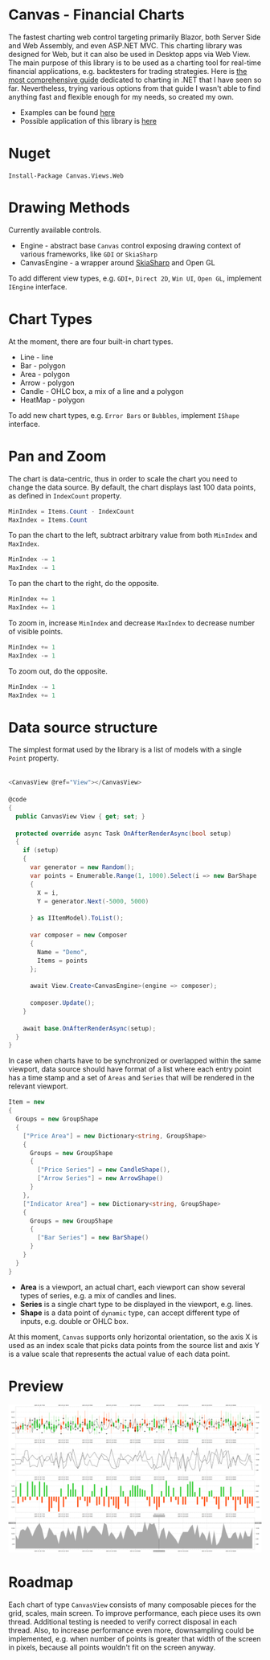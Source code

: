 # Canvas - Financial Charts

The fastest charting web control targeting primarily Blazor, both Server Side and Web Assembly, and even ASP.NET MVC. 
This charting library was designed for Web, but it can also be used in Desktop apps via Web View. 
The main purpose of this library is to be used as a charting tool for real-time financial applications, e.g. backtesters for trading strategies. 
Here is [the most comprehensive guide](https://github.com/swharden/Csharp-Data-Visualization) dedicated to charting in .NET that I have seen so far. 
Nevertheless, trying various options from that guide I wasn't able to find anything fast and flexible enough for my needs, so created my own. 

- Examples can be found [here](https://github.com/Indemos/Canvas/tree/main/Samples/Pages) 
- Possible application of this library is [here](https://github.com/Indemos/Terminal) 

# Nuget 

```
Install-Package Canvas.Views.Web
```

# Drawing Methods 

Currently available controls.

* Engine - abstract base `Canvas` control exposing drawing context of various frameworks, like `GDI` or `SkiaSharp`  
* CanvasEngine - a wrapper around [SkiaSharp](https://github.com/mono/SkiaSharp) and Open GL 

To add different view types, e.g. `GDI+`, `Direct 2D`, `Win UI`, `Open GL`, implement `IEngine` interface.

# Chart Types 

At the moment, there are four built-in chart types. 

* Line - line 
* Bar - polygon
* Area - polygon
* Arrow - polygon
* Candle - OHLC box, a mix of a line and a polygon
* HeatMap - polygon 

To add new chart types, e.g. `Error Bars` or `Bubbles`, implement `IShape` interface. 

# Pan and Zoom 

The chart is data-centric, thus in order to scale the chart you need to change the data source. 
By default, the chart displays last 100 data points, as defined in `IndexCount` property. 

```C#
MinIndex = Items.Count - IndexCount
MaxIndex = Items.Count
```

To pan the chart to the left, subtract arbitrary value from both `MinIndex` and `MaxIndex`. 

```C#
MinIndex -= 1
MaxIndex -= 1
```

To pan the chart to the right, do the opposite. 

```C#
MinIndex += 1
MaxIndex += 1
```

To zoom in, increase `MinIndex` and decrease `MaxIndex` to decrease number of visible points. 

```C#
MinIndex += 1
MaxIndex -= 1
```

To zoom out, do the opposite. 

```C#
MinIndex -= 1
MaxIndex += 1
```

# Data source structure

The simplest format used by the library is a list of models with a single `Point` property. 

```C#

<CanvasView @ref="View"></CanvasView>

@code
{
  public CanvasView View { get; set; }

  protected override async Task OnAfterRenderAsync(bool setup)
  {
    if (setup)
    {
      var generator = new Random();
      var points = Enumerable.Range(1, 1000).Select(i => new BarShape 
      { 
        X = i, 
        Y = generator.Next(-5000, 5000) 
      
      } as IItemModel).ToList();
      
      var composer = new Composer
      {
        Name = "Demo",
        Items = points
      };

      await View.Create<CanvasEngine>(engine => composer);

      composer.Update();
    }

    await base.OnAfterRenderAsync(setup);
  }
}
```

In case when charts have to be synchronized or overlapped within the same viewport, data source should have format of a list where each entry point has a time stamp and a set of `Areas` and `Series` that will be rendered in the relevant viewport. 

```C#
Item = new 
{
  Groups = new GroupShape
  {
    ["Price Area"] = new Dictionary<string, GroupShape>
    {
      Groups = new GroupShape
      {
        ["Price Series"] = new CandleShape(),
        ["Arrow Series"] = new ArrowShape()
      }
    },
    ["Indicator Area"] = new Dictionary<string, GroupShape>
    {
      Groups = new GroupShape
      { 
        ["Bar Series"] = new BarShape() 
      }
    }
  }
}
```

- **Area** is a viewport, an actual chart, each viewport can show several types of series, e.g. a mix of candles and lines.
- **Series** is a single chart type to be displayed in the viewport, e.g. lines. 
- **Shape** is a data point of `dynamic` type, can accept different type of inputs, e.g. double or OHLC box.

At this moment, `Canvas` supports only horizontal orientation, so the axis X is used as an index scale that picks data points from the source list and axis Y is a value scale that represents the actual value of each data point. 

# Preview 

![](Screens/Preview.png)

# Roadmap 

Each chart of type `CanvasView` consists of many composable pieces for the grid, scales, main screen. 
To improve performance, each piece uses its own thread. 
Additional testing is needed to verify correct disposal in each thread. 
Also, to increase performance even more, downsampling could be implemented, e.g. when number of points is greater that width of the screen in pixels, because all points wouldn't fit on the screen anyway. 